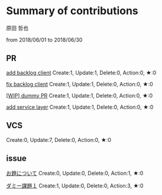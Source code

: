 # Summary of contributions

原田 哲也

from 2018/06/01 to 2018/06/30


## PR

[add backlog client]($ctrb.URL)
Create:1, Update:1, Delete:0, Action:0, ★:0

[fix backlog client]($ctrb.URL)
Create:1, Update:1, Delete:0, Action:0, ★:0

[[WIP] dummy PR]($ctrb.URL)
Create:1, Update:1, Delete:0, Action:0, ★:0

[add service layer]($ctrb.URL)
Create:1, Update:1, Delete:0, Action:0, ★:0


## VCS

[]($ctrb.URL)
Create:0, Update:7, Delete:0, Action:0, ★:0


## issue

[お題について]($ctrb.URL)
Create:0, Update:0, Delete:0, Action:1, ★:0

[ダミー課題１]($ctrb.URL)
Create:1, Update:0, Delete:0, Action:3, ★:0


